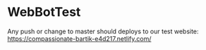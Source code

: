 # WebBotTest

Any push or change to master should deploys to our test website: https://compassionate-bartik-e4d217.netlify.com/
